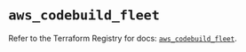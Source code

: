 # `aws_codebuild_fleet`

Refer to the Terraform Registry for docs: [`aws_codebuild_fleet`](https://registry.terraform.io/providers/hashicorp/aws/6.13.0/docs/resources/codebuild_fleet).
